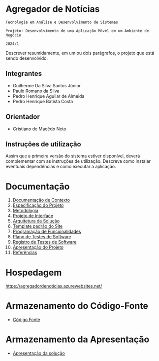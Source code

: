 # Agregador de Notícias

`Tecnologia em Análise e Desenvolvimento de Sistemas`

`Projeto: Desenvolvimento de uma Aplicação Móvel em um Ambiente de Negócio`

`2024/1`

Descrever resumidamente, em um ou dois parágrafos, o projeto que está sendo desenvolvido.

## Integrantes

- Guilherme Da Silva Santos Júnior
- Paulo Romano da Silva
- Pedro Henrique Aguilar de Almeida
- Pedro Henrique Batista Costa

## Orientador

- Cristiano de Macêdo Neto

## Instruções de utilização

Assim que a primeira versão do sistema estiver disponível, deverá complementar com as instruções de utilização. Descreva como instalar eventuais dependências e como executar a aplicação.

# Documentação

<ol>
<li><a href="doc/01-Documentação de Contexto.md"> Documentação de Contexto</a></li>
<li><a href="doc/02-Especificação do Projeto.md"> Especificação do Projeto</a></li>
<li><a href="doc/03-Metodologia.md"> Metodologia</a></li>
<li><a href="doc/04-Projeto de Interface.md"> Projeto de Interface</a></li>
<li><a href="doc/05-Arquitetura da Solução.md"> Arquitetura da Solução</a></li>
<li><a href="doc/06-Template padrão do Site.md"> Template padrão do Site</a></li>
<li><a href="doc/07-Programação de Funcionalidades.md"> Programação de Funcionalidades</a></li>
<li><a href="doc/08-Plano de Testes de Software.md"> Plano de Testes de Software</a></li>
<li><a href="doc/09-Registro de Testes de Software.md"> Registro de Testes de Software</a></li>
<li><a href="doc/10-Apresentação do Projeto.md"> Apresentação do Projeto</a></li>
<li><a href="doc/11-Referências.md"> Referências</a></li>
</ol>

# Hospedagem

https://agregadordenoticias.azurewebsites.net/

# Armazenamento do Código-Fonte

- <a href="src/README.md">Código Fonte</a>

# Armazenamento da Apresentação

- <a href="presentation/README.md">Apresentação da solução</a>
